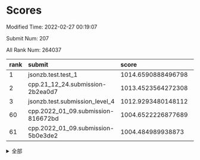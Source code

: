 # Scores

Modified Time: 2022-02-27 00:19:07

Submit Num: 207

All Rank Num: 264037

| rank |               submit               |       score        |       sigma        | pk_num |
| :--- | :--------------------------------- | :----------------- | :----------------- | :----- |
| 1    | jsonzb.test.test_1                 | 1014.6590888496798 | 0.8473880862027456 | 5103   |
| 2    | cpp.21_12_24.submission-2b2ea0d7   | 1013.4523564272308 | 0.8262431849128293 | 5103   |
| 3    | jsonzb.test.submission_level_4     | 1012.9293480148112 | 0.7869217353037055 | 5099   |
| 60   | cpp.2022_01_09.submission-816672bd | 1004.6522226877689 | 0.7295242733803554 | 5106   |
| 61   | cpp.2022_01_09.submission-5b0e3de2 | 1004.484989938873  | 0.7228094784123977 | 5102   |


<details>
<summary>全部</summary>

| rank |                 submit                 |       score        |       sigma        | pk_num |
| :--- | :------------------------------------- | :----------------- | :----------------- | :----- |
| 1    | jsonzb.test.test_1                     | 1014.6590888496798 | 0.8473880862027456 | 5103   |
| 2    | cpp.21_12_24.submission-2b2ea0d7       | 1013.4523564272308 | 0.8262431849128293 | 5103   |
| 3    | jsonzb.test.submission_level_4         | 1012.9293480148112 | 0.7869217353037055 | 5099   |
| 4    | gobigger.level_3.submission_level_3_4  | 1012.1526451876285 | 0.792057060134404  | 5102   |
| 5    | gobigger.level_3.submission_level_3_46 | 1011.1785285380691 | 0.7735001841809371 | 5103   |
| 6    | gobigger.level_3.submission_level_3_28 | 1011.1073750125407 | 0.7797584813055013 | 5103   |
| 7    | gobigger.level_3.submission_level_3_8  | 1010.9965888369836 | 0.7762498515933478 | 5102   |
| 8    | gobigger.level_3.submission_level_3_9  | 1010.9282254546149 | 0.7566956580666626 | 5100   |
| 9    | gobigger.level_3.submission_level_3_35 | 1010.8863068361378 | 0.7515797905876765 | 5103   |
| 10   | gobigger.level_3.submission_level_3_26 | 1010.8809568764316 | 0.7625959951087158 | 5101   |
| 11   | gobigger.level_3.submission_level_3_19 | 1010.8624527096539 | 0.7620881843358118 | 5103   |
| 12   | gobigger.level_3.submission_level_3_3  | 1010.8336753193462 | 0.7498059270470687 | 5103   |
| 13   | gobigger.level_3.submission_level_3_29 | 1010.6404790055168 | 0.7375340194909075 | 5101   |
| 14   | gobigger.level_3.submission_level_3_34 | 1010.5721555518876 | 0.7743567353459428 | 5102   |
| 15   | gobigger.level_3.submission_level_3_40 | 1010.38280876356   | 0.7703642996825001 | 5105   |
| 16   | gobigger.level_3.submission_level_3_5  | 1010.3687166086434 | 0.7509610934129065 | 5093   |
| 17   | gobigger.level_3.submission_level_3_41 | 1010.367576012831  | 0.7680202880880057 | 5103   |
| 18   | gobigger.level_3.submission_level_3_38 | 1010.2848384306097 | 0.7331861430840142 | 5103   |
| 19   | gobigger.level_3.submission_level_3_42 | 1010.2389592340234 | 0.7557027098036173 | 5099   |
| 20   | gobigger.level_3.submission_level_3_44 | 1010.2150335945304 | 0.7563789036025534 | 5099   |
| 21   | gobigger.level_3.submission_level_3_32 | 1010.1978404558597 | 0.7432421342216537 | 5102   |
| 22   | gobigger.level_3.submission_level_3_37 | 1010.1518415234706 | 0.751616494816959  | 5103   |
| 23   | gobigger.level_3.submission_level_3_15 | 1010.1112210106571 | 0.768398105988072  | 5099   |
| 24   | gobigger.level_3.submission_level_3_2  | 1010.0841501230718 | 0.7706997829981039 | 5104   |
| 25   | gobigger.level_3.submission_level_3_31 | 1010.0692881243033 | 0.7857843907953367 | 5095   |
| 26   | gobigger.level_3.submission_level_3_17 | 1010.0083447597048 | 0.7777135697033947 | 5103   |
| 27   | gobigger.level_3.submission_level_3_39 | 1009.8681452763357 | 0.7553799513997361 | 5100   |
| 28   | gobigger.level_3.submission_level_3_20 | 1009.8561846516624 | 0.7511285489806654 | 5107   |
| 29   | gobigger.level_3.submission_level_3_27 | 1009.8200772994245 | 0.764769374792734  | 5105   |
| 30   | gobigger.level_3.submission_level_3_10 | 1009.7931544139664 | 0.7667586021273458 | 5106   |
| 31   | gobigger.level_3.submission_level_3_47 | 1009.7263725195479 | 0.7645758069220713 | 5109   |
| 32   | gobigger.level_3.submission_level_3_43 | 1009.6940338712874 | 0.7614465013881806 | 5102   |
| 33   | gobigger.level_3.submission_level_3_36 | 1009.6444704648012 | 0.7689906899532599 | 5102   |
| 34   | gobigger.level_3.submission_level_3_25 | 1009.6294047725852 | 0.7432046291473143 | 5099   |
| 35   | gobigger.level_3.submission_level_3_22 | 1009.5976604597107 | 0.7639999515340515 | 5099   |
| 36   | gobigger.level_3.submission_level_3_12 | 1009.545388887388  | 0.7949999729843857 | 5104   |
| 37   | gobigger.level_3.submission_level_3_11 | 1009.4779564673509 | 0.736168579021497  | 5098   |
| 38   | gobigger.level_3.submission_level_3_21 | 1009.402179075434  | 0.7551342264640577 | 5104   |
| 39   | gobigger.level_3.submission_level_3_33 | 1009.3802380519842 | 0.7597823959303478 | 5103   |
| 40   | gobigger.level_3.submission_level_3_24 | 1009.3753113762982 | 0.7551701858577899 | 5101   |
| 41   | gobigger.level_3.submission_level_3_45 | 1009.34955830581   | 0.7440365051351667 | 5103   |
| 42   | gobigger.level_3.submission_level_3_6  | 1009.3068653828597 | 0.7624809470721824 | 5108   |
| 43   | gobigger.level_3.submission_level_3_1  | 1009.269990174741  | 0.772515498388369  | 5104   |
| 44   | gobigger.level_3.submission_level_3_23 | 1009.1625040609288 | 0.7522648138857149 | 5099   |
| 45   | gobigger.level_3.submission_level_3_48 | 1009.1612972703075 | 0.7328192648316667 | 5108   |
| 46   | gobigger.level_3.submission_level_3_14 | 1009.0417570046566 | 0.7369258327318956 | 5105   |
| 47   | gobigger.level_3.submission_level_3_18 | 1008.6840903300533 | 0.7452377686117494 | 5105   |
| 48   | gobigger.level_3.submission_level_3_16 | 1008.6687595037987 | 0.7584201816813323 | 5102   |
| 49   | gobigger.level_3.submission_level_3_30 | 1008.6339930337684 | 0.7172990396261384 | 5105   |
| 50   | gobigger.level_3.submission_level_3_0  | 1008.5027694942368 | 0.7394643856254626 | 5104   |
| 51   | gobigger.level_3.submission_level_3_49 | 1008.4211233918552 | 0.7437061091644255 | 5103   |
| 52   | gobigger.level_3.submission_level_3_7  | 1008.3993778827299 | 0.7528262793500036 | 5100   |
| 53   | gobigger.level_3.submission_level_3_13 | 1008.0809752866431 | 0.7627943057227712 | 5103   |
| 54   | gobigger.level_1.submission_level_1_14 | 1004.9167342815883 | 0.7266538193060131 | 5103   |
| 55   | gobigger.level_1.submission_level_1_42 | 1004.9098240226303 | 0.7059741388145678 | 5104   |
| 56   | gobigger.level_1.submission_level_1_29 | 1004.7442095031435 | 0.739377345202164  | 5103   |
| 57   | gobigger.level_1.submission_level_1_26 | 1004.7157849833739 | 0.7150368212341508 | 5102   |
| 58   | gobigger.level_1.submission_level_1_1  | 1004.7049884201668 | 0.7048086057915943 | 5103   |
| 59   | gobigger.level_1.submission_level_1_6  | 1004.6787433332966 | 0.7261184410091512 | 5103   |
| 60   | cpp.2022_01_09.submission-816672bd     | 1004.6522226877689 | 0.7295242733803554 | 5106   |
| 61   | cpp.2022_01_09.submission-5b0e3de2     | 1004.484989938873  | 0.7228094784123977 | 5102   |
| 62   | gobigger.level_1.submission_level_1_15 | 1004.4306811012422 | 0.7237322605007597 | 5104   |
| 63   | gobigger.level_1.submission_level_1_4  | 1004.1991900278782 | 0.7191911525911945 | 5105   |
| 64   | gobigger.level_1.submission_level_1_38 | 1004.1704491776069 | 0.7225678360139521 | 5103   |
| 65   | gobigger.level_1.submission_level_1_46 | 1004.1512708861882 | 0.713043216188031  | 5100   |
| 66   | gobigger.level_1.submission_level_1_7  | 1004.0996917409229 | 0.7134661645732511 | 5104   |
| 67   | gobigger.level_1.submission_level_1_32 | 1004.0051960266394 | 0.7100165805502585 | 5104   |
| 68   | gobigger.level_1.submission_level_1_27 | 1003.9271273810996 | 0.7206136715611223 | 5101   |
| 69   | gobigger.level_1.submission_level_1_43 | 1003.8371057265858 | 0.7140223259107501 | 5104   |
| 70   | gobigger.level_1.submission_level_1_35 | 1003.8291160862943 | 0.717590524940905  | 5105   |
| 71   | gobigger.level_1.submission_level_1_2  | 1003.8034195505409 | 0.7104540586017434 | 5099   |
| 72   | gobigger.level_1.submission_level_1_47 | 1003.7902913768775 | 0.7097395684208089 | 5098   |
| 73   | gobigger.level_1.submission_level_1_5  | 1003.7700789990248 | 0.7134344523124359 | 5098   |
| 74   | gobigger.level_1.submission_level_1_21 | 1003.6947817813783 | 0.7135472804662399 | 5095   |
| 75   | gobigger.level_1.submission_level_1_17 | 1003.646052491565  | 0.7155126456762725 | 5105   |
| 76   | gobigger.level_1.submission_level_1_31 | 1003.6146431454682 | 0.7152753352557576 | 5099   |
| 77   | gobigger.level_1.submission_level_1_19 | 1003.6095178111667 | 0.7051814635647057 | 5105   |
| 78   | gobigger.level_1.submission_level_1_13 | 1003.5992471721512 | 0.720899446222411  | 5101   |
| 79   | gobigger.level_1.submission_level_1_24 | 1003.4781607261949 | 0.7080671694162496 | 5099   |
| 80   | gobigger.level_1.submission_level_1_22 | 1003.3101826634115 | 0.720031735240696  | 5100   |
| 81   | gobigger.level_1.submission_level_1_36 | 1003.2234213657981 | 0.711884513872794  | 5108   |
| 82   | gobigger.level_1.submission_level_1_8  | 1003.0967037303373 | 0.7181051349607818 | 5101   |
| 83   | gobigger.level_1.submission_level_1_16 | 1003.0741192614414 | 0.7154936366605562 | 5100   |
| 84   | gobigger.level_1.submission_level_1_30 | 1003.0348882886361 | 0.709746647357288  | 5104   |
| 85   | gobigger.level_1.submission_level_1_41 | 1002.9716149093558 | 0.7224734516375634 | 5098   |
| 86   | gobigger.level_1.submission_level_1_39 | 1002.9523149695052 | 0.7141708071356039 | 5100   |
| 87   | gobigger.level_1.submission_level_1_37 | 1002.9132097080253 | 0.7160047226839051 | 5102   |
| 88   | gobigger.level_1.submission_level_1_20 | 1002.8683521934278 | 0.7120865103711168 | 5105   |
| 89   | gobigger.level_1.submission_level_1_23 | 1002.804626135519  | 0.7198772308199651 | 5091   |
| 90   | gobigger.level_1.submission_level_1_12 | 1002.7827619175166 | 0.7144221778287836 | 5105   |
| 91   | gobigger.level_1.submission_level_1_40 | 1002.7069775027347 | 0.7163110052256736 | 5104   |
| 92   | gobigger.level_1.submission_level_1_18 | 1002.6914778112126 | 0.7117172399520871 | 5099   |
| 93   | gobigger.level_1.submission_level_1_44 | 1002.6632013910245 | 0.713814800703182  | 5107   |
| 94   | gobigger.level_1.submission_level_1_3  | 1002.6360451087811 | 0.7178254295949744 | 5101   |
| 95   | gobigger.level_1.submission_level_1_45 | 1002.5603757067528 | 0.7083563707904816 | 5101   |
| 96   | gobigger.level_1.submission_level_1_10 | 1002.5451092609115 | 0.7086689927189461 | 5101   |
| 97   | gobigger.level_1.submission_level_1_25 | 1002.5120941637567 | 0.712597611508982  | 5104   |
| 98   | gobigger.level_1.submission_level_1_33 | 1002.4477327478731 | 0.7079341367927586 | 5103   |
| 99   | gobigger.level_1.submission_level_1_28 | 1002.447611984702  | 0.7069592453595706 | 5099   |
| 100  | gobigger.level_1.submission_level_1_49 | 1002.3865731955232 | 0.7242705265783151 | 5105   |
| 101  | gobigger.level_1.submission_level_1_34 | 1002.3267841146451 | 0.7140240680357843 | 5106   |
| 102  | gobigger.level_1.submission_level_1_0  | 1002.3208108898659 | 0.7166122423878025 | 5101   |
| 103  | gobigger.level_1.submission_level_1_48 | 1002.2197200931012 | 0.7078651067729433 | 5098   |
| 104  | gobigger.level_1.submission_level_1_9  | 1001.8733860835241 | 0.7136345886928412 | 5105   |
| 105  | gobigger.level_1.submission_level_1_11 | 1001.6025388392723 | 0.7030011453681061 | 5105   |
| 106  | gobigger.random.submission_random_41   | 996.9567754553613  | 0.7100880151887672 | 5106   |
| 107  | gobigger.random.submission_random_33   | 996.8914625131732  | 0.7069716607465653 | 5104   |
| 108  | gobigger.random.submission_random_21   | 996.875908468347   | 0.7151992262968065 | 5098   |
| 109  | gobigger.random.submission_random_20   | 996.8635595748445  | 0.7076339594218071 | 5103   |
| 110  | gobigger.random.submission_random_15   | 996.7772702594995  | 0.7126452717578764 | 5100   |
| 111  | gobigger.random.submission_random_9    | 996.7768766146835  | 0.7085835258527908 | 5103   |
| 112  | gobigger.random.submission_random_28   | 996.741068420023   | 0.7108686702276462 | 5103   |
| 113  | gobigger.random.submission_random_1    | 996.674914715931   | 0.7101853737422889 | 5104   |
| 114  | gobigger.random.submission_random_35   | 996.6409270409093  | 0.702278448066147  | 5101   |
| 115  | gobigger.random.submission_random_32   | 996.6322510431607  | 0.7204986026824781 | 5108   |
| 116  | gobigger.random.submission_random_0    | 996.5445025343594  | 0.72497565007586   | 5101   |
| 117  | gobigger.random.submission_random_25   | 996.5259168168029  | 0.7073755239766948 | 5097   |
| 118  | gobigger.random.submission_random_11   | 996.4350700644437  | 0.70968195891204   | 5099   |
| 119  | gobigger.random.submission_random_6    | 996.422595492027   | 0.706695173828661  | 5106   |
| 120  | gobigger.random.submission_random_45   | 996.3530091884545  | 0.7060200999921427 | 5100   |
| 121  | gobigger.random.submission_random_47   | 996.3518850804314  | 0.714625800042504  | 5102   |
| 122  | gobigger.random.submission_random_26   | 996.3235332232758  | 0.711790407374701  | 5098   |
| 123  | gobigger.random.submission_random_19   | 996.2916364058834  | 0.7342458181393575 | 5103   |
| 124  | gobigger.random.submission_random_22   | 996.229199029774   | 0.7313769386424998 | 5102   |
| 125  | gobigger.random.submission_random_42   | 996.1829612378519  | 0.7081268337219039 | 5103   |
| 126  | gobigger.random.submission_random_38   | 996.0965976047731  | 0.7063667949951228 | 5098   |
| 127  | gobigger.random.submission_random_48   | 996.0611002111319  | 0.7030294257587077 | 5102   |
| 128  | gobigger.random.submission_random_34   | 996.0546074396074  | 0.707410027833619  | 5098   |
| 129  | gobigger.random.submission_random_4    | 996.0337172194087  | 0.7046238342835042 | 5093   |
| 130  | gobigger.random.submission_random_30   | 996.032879487364   | 0.7029980352677109 | 5102   |
| 131  | gobigger.random.submission_random_10   | 995.9957492463836  | 0.729910253257133  | 5105   |
| 132  | gobigger.random.submission_random_2    | 995.966186484901   | 0.712093049900981  | 5103   |
| 133  | gobigger.random.submission_random_17   | 995.8387124921005  | 0.7016306318165887 | 5099   |
| 134  | gobigger.random.submission_random_36   | 995.8050246911405  | 0.7081546589747397 | 5099   |
| 135  | gobigger.random.submission_random_27   | 995.7339863106787  | 0.7052364033508663 | 5099   |
| 136  | gobigger.random.submission_random_44   | 995.6565245440664  | 0.7090367356539206 | 5098   |
| 137  | gobigger.random.submission_random_7    | 995.5870073903594  | 0.717076019009296  | 5103   |
| 138  | gobigger.random.submission_random_29   | 995.5764318790834  | 0.7314079331822936 | 5102   |
| 139  | gobigger.random.submission_random_37   | 995.5335461013074  | 0.6979640501975019 | 5103   |
| 140  | gobigger.random.submission_random_24   | 995.4939241846462  | 0.7105552045813426 | 5105   |
| 141  | gobigger.random.submission_random_14   | 995.4392383878485  | 0.7187286031815145 | 5100   |
| 142  | gobigger.random.submission_random_40   | 995.4200720756736  | 0.7071224811754375 | 5097   |
| 143  | gobigger.random.submission_random_49   | 995.3956889435184  | 0.7083157376497013 | 5102   |
| 144  | gobigger.random.submission_random_39   | 995.3856002365824  | 0.7199041288853225 | 5105   |
| 145  | gobigger.random.submission_random_46   | 995.3648219579252  | 0.7132159691398605 | 5107   |
| 146  | gobigger.random.submission_random_5    | 995.3517995223284  | 0.7137938190855723 | 5103   |
| 147  | gobigger.random.submission_random_8    | 995.3195500607081  | 0.7150572239857913 | 5103   |
| 148  | gobigger.random.submission_random_23   | 995.3147857181299  | 0.7092325829811001 | 5100   |
| 149  | gobigger.random.submission_random_43   | 995.0248564173484  | 0.713555547117206  | 5099   |
| 150  | gobigger.random.submission_random_13   | 994.9945306338401  | 0.7179345773287578 | 5103   |
| 151  | gobigger.random.submission_random_12   | 994.9615183176135  | 0.7082049950525731 | 5099   |
| 152  | gobigger.random.submission_random_3    | 994.8349327409368  | 0.722165513245747  | 5108   |
| 153  | gobigger.random.submission_random_18   | 994.8063123692857  | 0.7165477416329435 | 5106   |
| 154  | gobigger.random.submission_random_31   | 994.1867476537885  | 0.7072453763494181 | 5098   |
| 155  | gobigger.random.submission_random_16   | 993.991647635674   | 0.7143468636622562 | 5101   |
| 156  | gobigger.level_2.submission_level_2_26 | 993.9008208455016  | 0.7319739425384746 | 5106   |
| 157  | gobigger.level_2.submission_level_2_42 | 993.730722078509   | 0.7329767591596807 | 5104   |
| 158  | gobigger.level_2.submission_level_2_28 | 993.668069172136   | 0.7362576768384737 | 5104   |
| 159  | gobigger.level_2.submission_level_2_40 | 993.2502907537188  | 0.7381927729969785 | 5104   |
| 160  | gobigger.level_2.submission_level_2_19 | 993.1840382889064  | 0.7275311117026009 | 5103   |
| 161  | gobigger.level_2.submission_level_2_45 | 993.1682914781655  | 0.7491986814554538 | 5097   |
| 162  | gobigger.level_2.submission_level_2_18 | 993.0881473315461  | 0.7422890783290256 | 5102   |
| 163  | gobigger.level_2.submission_level_2_9  | 993.0571693991534  | 0.740352334920715  | 5101   |
| 164  | gobigger.level_2.submission_level_2_25 | 993.0342376285037  | 0.7341843474791944 | 5103   |
| 165  | gobigger.level_2.submission_level_2_7  | 993.0267313585429  | 0.7432465544580111 | 5100   |
| 166  | gobigger.level_2.submission_level_2_46 | 993.0244172000815  | 0.731373231447025  | 5105   |
| 167  | gobigger.level_2.submission_level_2_4  | 992.9580513659146  | 0.7353818642755198 | 5103   |
| 168  | gobigger.level_2.submission_level_2_24 | 992.9565121633584  | 0.7287166012662298 | 5099   |
| 169  | gobigger.level_2.submission_level_2_44 | 992.8403710906646  | 0.742740555886043  | 5103   |
| 170  | gobigger.level_2.submission_level_2_3  | 992.8258984787738  | 0.739051834162383  | 5099   |
| 171  | gobigger.level_2.submission_level_2_20 | 992.8237000383446  | 0.7281659113530088 | 5107   |
| 172  | gobigger.level_2.submission_level_2_0  | 992.7678576466301  | 0.7377049609227772 | 5107   |
| 173  | gobigger.level_2.submission_level_2_23 | 992.7488866424967  | 0.7479710734259523 | 5100   |
| 174  | gobigger.level_2.submission_level_2_39 | 992.6766092116283  | 0.7423168374803099 | 5104   |
| 175  | gobigger.level_2.submission_level_2_34 | 992.4369578793779  | 0.7379356287691238 | 5098   |
| 176  | gobigger.level_2.submission_level_2_10 | 992.3768585389683  | 0.7390622356720418 | 5101   |
| 177  | gobigger.level_2.submission_level_2_27 | 992.3584686208782  | 0.7443380169667295 | 5104   |
| 178  | gobigger.level_2.submission_level_2_14 | 992.3510627075628  | 0.7465207385030661 | 5103   |
| 179  | gobigger.level_2.submission_level_2_38 | 992.3137233592084  | 0.7415928988628551 | 5102   |
| 180  | gobigger.level_2.submission_level_2_15 | 992.2603022806735  | 0.76051780135157   | 5103   |
| 181  | gobigger.level_2.submission_level_2_2  | 992.2490691564591  | 0.7456676049819523 | 5101   |
| 182  | gobigger.level_2.submission_level_2_13 | 992.2421263637068  | 0.7387597342895998 | 5110   |
| 183  | gobigger.level_2.submission_level_2_1  | 992.2319236137861  | 0.7485459174165838 | 5102   |
| 184  | gobigger.level_2.submission_level_2_35 | 992.1077104338757  | 0.7344375475954842 | 5104   |
| 185  | gobigger.level_2.submission_level_2_5  | 992.016016697357   | 0.748004669576467  | 5104   |
| 186  | gobigger.level_2.submission_level_2_12 | 992.0029593890009  | 0.7501927385083659 | 5103   |
| 187  | gobigger.level_2.submission_level_2_41 | 991.9954571634274  | 0.7415000885807128 | 5108   |
| 188  | gobigger.level_2.submission_level_2_47 | 991.8834205999456  | 0.7390237960688492 | 5098   |
| 189  | gobigger.level_2.submission_level_2_37 | 991.8545688354735  | 0.750542922015855  | 5103   |
| 190  | gobigger.level_2.submission_level_2_17 | 991.8255839211339  | 0.7435284671009448 | 5108   |
| 191  | gobigger.level_2.submission_level_2_30 | 991.6787307364247  | 0.7325889059401439 | 5098   |
| 192  | gobigger.level_2.submission_level_2_8  | 991.5806524607358  | 0.7506115718992291 | 5102   |
| 193  | gobigger.level_2.submission_level_2_21 | 991.404439209825   | 0.7422377118406935 | 5105   |
| 194  | gobigger.level_2.submission_level_2_32 | 991.2754597587248  | 0.7670197053142479 | 5099   |
| 195  | gobigger.level_2.submission_level_2_43 | 991.2296856608621  | 0.7492891151982171 | 5101   |
| 196  | gobigger.level_2.submission_level_2_16 | 991.1664157162708  | 0.7523804149338911 | 5102   |
| 197  | gobigger.level_2.submission_level_2_11 | 991.1557527433562  | 0.749832068932189  | 5104   |
| 198  | gobigger.level_2.submission_level_2_29 | 991.0146067037739  | 0.7509539678700087 | 5105   |
| 199  | gobigger.level_2.submission_level_2_22 | 990.9841280347533  | 0.7437211393600581 | 5101   |
| 200  | gobigger.level_2.submission_level_2_48 | 990.9400487388907  | 0.7798234277435353 | 5105   |
| 201  | gobigger.level_2.submission_level_2_36 | 990.9244111848038  | 0.7458783510537729 | 5098   |
| 202  | gobigger.level_2.submission_level_2_6  | 990.6688663587189  | 0.7708863754880346 | 5100   |
| 203  | gobigger.level_2.submission_level_2_33 | 990.5145890624044  | 0.7621173967974051 | 5097   |
| 204  | gobigger.level_2.submission_level_2_49 | 990.3539029965568  | 0.7497854904047145 | 5105   |
| 205  | gobigger.level_2.submission_level_2_31 | 990.2759410988571  | 0.7814655609522789 | 5105   |
| 206  | gobigger.none.submission_none_0        | 978.5587073055661  | 1.298752433678445  | 5106   |
| 207  | gobigger.none.submission_none_1        | 977.1253634783391  | 1.4686100313125747 | 5102   |

</details>